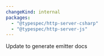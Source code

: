 ```yaml
---
changeKind: internal
packages:
  - "@typespec/http-server-csharp"
  - "@typespec/http-server-js"
---
```


Update to generate emitter docs
